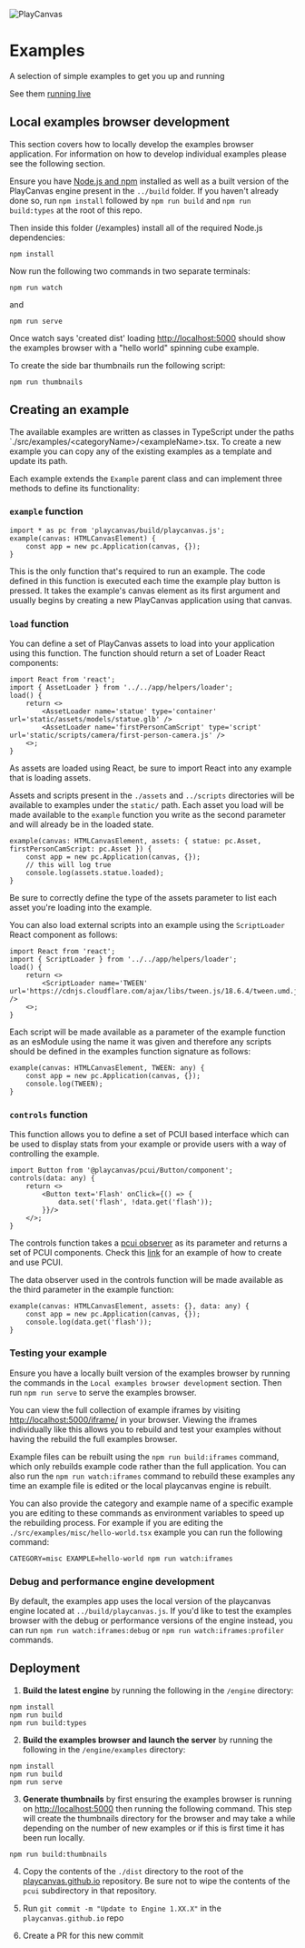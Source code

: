 ![PlayCanvas](http://static.playcanvas.com/images/logo/Playcanvas_LOGOSET_SMALL-06.png)

# Examples

A selection of simple examples to get you up and running

See them <a href="https://playcanvas.github.io/">running live</a>

## Local examples browser development
This section covers how to locally develop the examples browser application. For information on how to develop individual examples please see the following section.

Ensure you have [Node.js and npm](https://docs.npmjs.com/downloading-and-installing-node-js-and-npm) installed as well as a built version of the PlayCanvas engine present in the `../build` folder. If you haven't already done so, run `npm install` followed by `npm run build` and `npm run build:types` at the root of this repo.

Then inside this folder (/examples) install all of the required Node.js dependencies:
```
npm install
```
Now run the following two commands in two separate terminals:
```
npm run watch
```
and
```
npm run serve
```
Once watch says 'created dist' loading [http://localhost:5000]() should show the examples browser with a "hello world" spinning cube example.

To create the side bar thumbnails run the following script:
```
npm run thumbnails
```

## Creating an example

The available examples are written as classes in TypeScript under the paths `./src/examples/\<categoryName\>/\<exampleName>.tsx.
To create a new example you can copy any of the existing examples as a template and update its path.

Each example extends the `Example` parent class and can implement three methods to define its functionality:

### `example` function
```tsx
import * as pc from 'playcanvas/build/playcanvas.js';
example(canvas: HTMLCanvasElement) {
    const app = new pc.Application(canvas, {});
}
```
This is the only function that's required to run an example. The code defined in this function is executed each time the example play button is pressed. It takes the example's canvas element as its first argument and usually begins by creating a new PlayCanvas application using that canvas.

### `load` function
You can define a set of PlayCanvas assets to load into your application using this function. The function should return a set of Loader React components:
```tsx
import React from 'react';
import { AssetLoader } from '../../app/helpers/loader';
load() {
    return <>
        <AssetLoader name='statue' type='container' url='static/assets/models/statue.glb' />
        <AssetLoader name='firstPersonCamScript' type='script' url='static/scripts/camera/first-person-camera.js' />
    <>;
}
```
As assets are loaded using React, be sure to import React into any example that is loading assets.

Assets and scripts present in the `./assets` and `../scripts` directories will be available to examples under the `static/` path.
Each asset you load will be made available to the `example` function you write as the second parameter and will already be in the loaded state.
```tsx
example(canvas: HTMLCanvasElement, assets: { statue: pc.Asset, firstPersonCamScript: pc.Asset }) {
    const app = new pc.Application(canvas, {});
    // this will log true
    console.log(assets.statue.loaded);
}
```

Be sure to correctly define the type of the assets parameter to list each asset you're loading into the example.

You can also load external scripts into an example using the `ScriptLoader` React component as follows:
```tsx
import React from 'react';
import { ScriptLoader } from '../../app/helpers/loader';
load() {
    return <>
        <ScriptLoader name='TWEEN' url='https://cdnjs.cloudflare.com/ajax/libs/tween.js/18.6.4/tween.umd.js' />
    <>;
}
```
Each script will be made available as a parameter of the example function as an esModule using the name it was given and therefore any scripts should be defined in the examples function signature as follows:
```tsx
example(canvas: HTMLCanvasElement, TWEEN: any) {
    const app = new pc.Application(canvas, {});
    console.log(TWEEN);
}
```

### `controls` function
This function allows you to define a set of PCUI based interface which can be used to display stats from your example or provide users with a way of controlling the example.
```tsx
import Button from '@playcanvas/pcui/Button/component';
controls(data: any) {
    return <>
        <Button text='Flash' onClick={() => {
            data.set('flash', !data.get('flash'));
        }}/>
    </>;
}
```
The controls function takes a [pcui observer](https://playcanvas.github.io/pcui/data-binding/using-observers/) as its parameter and returns a set of PCUI components. Check this [link](https://playcanvas.github.io/pcui/examples/todo/) for an example of how to create and use PCUI.

The data observer used in the controls function will be made available as the third parameter in the example function:
```tsx
example(canvas: HTMLCanvasElement, assets: {}, data: any) {
    const app = new pc.Application(canvas, {});
    console.log(data.get('flash'));
}
```

### Testing your example
Ensure you have a locally built version of the examples browser by running the commands in the `Local examples browser development` section. Then run `npm run serve` to serve the examples browser.

You can view the full collection of example iframes by visiting [http://localhost:5000/iframe/]() in your browser. Viewing the iframes individually like this allows you to rebuild and test your examples without having the rebuild the full examples browser.

Example files can be rebuilt using the `npm run build:iframes` command, which only rebuilds example code rather than the full application. You can also run the `npm run watch:iframes` command to rebuild these examples any time an example file is edited or the local playcanvas engine is rebuilt.

You can also provide the category and example name of a specific example you are editing to these commands as environment variables to speed up the rebuilding process. For example if you are editing the `./src/examples/misc/hello-world.tsx` example you can run the following command:
```
CATEGORY=misc EXAMPLE=hello-world npm run watch:iframes
```

### Debug and performance engine development
By default, the examples app uses the local version of the playcanvas engine located at `../build/playcanvas.js`. If you'd like to test the examples browser with the debug or performance versions of the engine instead, you can run `npm run watch:iframes:debug` or `npm run watch:iframes:profiler` commands.

## Deployment

1) **Build the latest engine** by running the following in the `/engine` directory:
```
npm install
npm run build
npm run build:types
```

2) **Build the examples browser and launch the server** by running the following in the `/engine/examples` directory:
```
npm install
npm run build
npm run serve
```

3) **Generate thumbnails** by first ensuring the examples browser is running on [http://localhost:5000]() then running the following command. This step will create the thumbnails directory for the browser and may take a while depending on the number of new examples or if this is first time it has been run locally.
```
npm run build:thumbnails
```

4) Copy the contents of the `./dist` directory to the root of the [playcanvas.github.io](https://github.com/playcanvas/playcanvas.github.io) repository. Be sure not to wipe the contents of the `pcui` subdirectory in that repository.

5) Run `git commit -m "Update to Engine 1.XX.X"` in the `playcanvas.github.io` repo

6) Create a PR for this new commit
